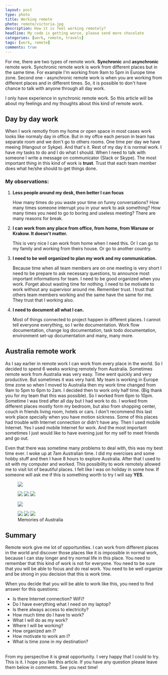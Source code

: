 ```yaml
---
layout: post
type: photo
title: Working remote
photo: remote/victoria.jpg
description: How it is feel working remotely?
headline: My code is getting worse, please send more chocolate
categories: [work, remote, travels]
tags: [work, remote]
comments: true
---
```


For me, there are two types of remote work. **Synchronic** and **asynchronic** remote work. Synchronic remote work is work from different places but in the same time. For example I'm working from 9am to 5pm in Europe time zone. Second one - asynchronic remote work is when you are working from different places and in different times. So, it is possible to don't have chance to talk with anyone through all day work.

I only have experience in synchronic remote work. So this article will be about my feelings and my thoughts about this kind of remote work.

## Day by day work

When I work remotly from my home or open space in most cases work looks like normaly day in office. But in my offce each person in team has separate room and we don't go to others rooms. One time per day we have meeing (Hangout or Sykpe). And that's it. Rest of my day it is normal work. I have my tasks to do and I do what I should. When I need to talk with someone I write a message on communicator (Slack or Skype). The most important thing in this kind of work is **trust**. Trust that each team member does what he/she should to get things done.

### My observations:

1. **Less people around my desk, then better I can focus**

    How many times do you waste your time on funny conversations? How many times someone interrupt you in your work to ask something? How many times you need to go to boring and useless meeting? There are many reasons for break.


2. **I can work from any place from office, from home, from Warsaw or Krakow. It doesn't matter.**

    This is very nice I can work from home when I need this. Or I can go to my family and working from theirs house. Or go to another country.


3. **I need to be well organized to plan my work and my communication.**

    Because time when all team members are on one meeting is very short I need to be prepare to ask necessary questions, to announce most important informations for team. I need to be good organized when you work. Forget about wasting time for nothing. I need to be motivate to work without any supervisor around me. Remember trust. I trust that others team members working and the same have the same for me. They trust that I working also.

4. **I need to document all what I can.**

    Most of things connected to project happen in different places. I cannot tell everyone everything, so I write documentation. Work flow documentation, change log documentation, task todo documentation, environment set-up documentation and many, many more.


## Australia remote work

As I say earlier in remote work I can work from every place in the world. So I decided to spend 6 weeks working remotely from Australia. Sometimes remote work from Australia was very easy. Time went quickly and very productive. But sometimes it was very hard. My team is working in Europe time zone so when I moved to Australia then my work time changed from 9am to 5pm to 6pm to 2am. I decided then to work only half time. (Big thank you for my team that this was possible). So I worked from 6pm to 10pm. Sometime I was tired after all day but I had work to do. I worked from different places mostly form my bedroom, but also from shopping center, couch in friends living room, hotels or cars. I don't recommend this last work place specially when you have motion sickness. Some of this places had trouble with Internet connection or didn't have any. Then I used mobile Internet. Yes I used mobile Internet for work. And the most important sometimes I just would like to have evening just for my self to meet friends and go out.

Even that there was sometime many problems to deal with, this was my best time ever. I woke up at 7am Australian time. I did my exercises and some hobby stuff and then I have 8 hours to explore Australia. After that I used to sit with my computer and worked. This possibility to work remotely allowed me to visit lot of beautiful places. I felt like I was on holiday in some how. If someone will ask me if this is something worth to try I will say **YES**.

<figure>
  <a href="{{ site.baseurl_root }}/images/remote/duck.jpg"><img src="{{ site.baseurl_root }}/images/remote/duck.jpg"></a>
</figure>
<figure class="third">
  <a href="{{ site.baseurl_root }}/images/remote/memo1.jpg"><img src="{{ site.baseurl_root }}/images/remote/memo1.jpg"></a>
  <a href="{{ site.baseurl_root }}/images/remote/memo2.jpg"><img src="{{ site.baseurl_root }}/images/remote/memo2.jpg"></a>
  <a href="{{ site.baseurl_root }}/images/remote/memo3.jpg"><img src="{{ site.baseurl_root }}/images/remote/memo3.jpg"></a>
</figure>
<figure>
  <a href="{{ site.baseurl_root }}/images/remote/formula1.jpg"><img src="{{ site.baseurl_root }}/images/remote/formula1.jpg"></a>
</figure>
<figure class="third">
  <a href="{{ site.baseurl_root }}/images/remote/memo4.jpg"><img src="{{ site.baseurl_root }}/images/remote/memo4.jpg"></a>
  <a href="{{ site.baseurl_root }}/images/remote/memo5.jpg"><img src="{{ site.baseurl_root }}/images/remote/memo5.jpg"></a>
  <a href="{{ site.baseurl_root }}/images/remote/victoria.jpg"><img src="{{ site.baseurl_root }}/images/remote/victoria.jpg"></a>
  <figcaption>Memories of Australia</figcaption>
</figure>

## Summary

Remote work give me lot of opportunities. I can work from different places in the world and discover those places like it is impossible in normal work, because I can stay longer and try normal life in this place. You need to remember that this kind of work is not for everyone. You need to be sure that you will be able to focus and do real work. You need to be well organize and be strong in you decision that this is work time.

When you decide that you will be able to work like this, you need to find answer for this questions:

- Is there Internet connection? WiFi?
- Do I have everything what I need on my laptop?
- Is there always access to electricity?
- How much time do I have to work?
- What I will do as my work?
- Where I will be working?
- How organized am I?
- How motivate to work am I?
- What is time zone in my destination?

<br>
From my perspective it is great opportunity. I very happy that I could to try.
This is it. I hope you like this article. If you have any question please leave them below in comments. See you next time!
